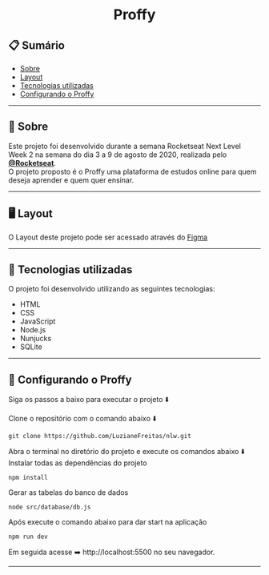 <h1 align="center"> Proffy </h1>

## 📋 Sumário
- [Sobre](#-Sobre)
- [Layout](#-Layout)
- [Tecnologias utilizadas](#-Tecnologias-utilizadas)
- [Configurando o Proffy](#-Configurando-o-Proffy)

---

## 📖 Sobre
Este projeto foi desenvolvido durante a semana Rocketseat Next Level Week 2  na semana do dia 3 a 9 de agosto de 2020, realizada pelo **[@Rocketseat](https://github.com/Rocketseat)**.<br/>
O projeto proposto é o Proffy uma plataforma de estudos online para quem deseja aprender e quem quer ensinar.

---

## 🖥️ Layout

O Layout deste projeto pode ser acessado através do [Figma](https://www.figma.com/file/kFFLTmZKTmPsEJB5R81JNj/Proffy-Web-(Copy)?node-id=0%3A1) <br/>

---

## 🚀 Tecnologias utilizadas
O projeto foi desenvolvido utilizando as seguintes tecnologias:
- HTML
- CSS
- JavaScript
- Node.js
- Nunjucks
- SQLite

---

## 🔧 Configurando o Proffy
Siga os passos a baixo para executar o projeto ⬇️ </br>

Clone o repositório com o comando abaixo ⬇️

```
git clone https://github.com/LuzianeFreitas/nlw.git
```

Abra o terminal no diretório do projeto e execute os comandos abaixo ⬇️ </br>
Instalar todas as dependências do projeto

```
npm install
```

Gerar as tabelas do banco de dados

```
node src/database/db.js
```
Após execute o comando abaixo para dar start na aplicação

```
npm run dev
```

Em seguida acesse ➡️ http://localhost:5500 no seu navegador.

---



